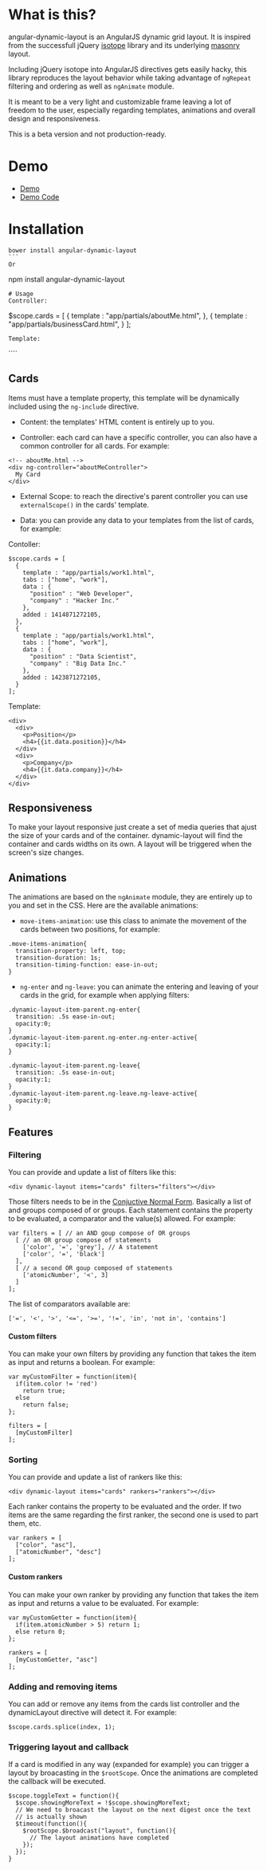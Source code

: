 # What is this?

angular-dynamic-layout is an AngularJS dynamic grid layout. It is inspired from the successfull jQuery [isotope](http://isotope.metafizzy.co/) library and its underlying [masonry](http://masonry.desandro.com/) layout.

Including jQuery isotope into AngularJS directives gets easily hacky, this library reproduces the layout behavior while taking advantage of `ngRepeat` filtering and ordering as well as `ngAnimate` module.

It is meant to be a very light and customizable frame leaving a lot of freedom to the user, especially regarding templates, animations and overall design and responsiveness.

This is a beta version and not production-ready.

# Demo
- [Demo](http://tristanguigue.github.io/angular-dynamic-layout)
- [Demo Code](https://github.com/tristanguigue/angular-dynamic-layout/tree/gh-pages)

# Installation

````
bower install angular-dynamic-layout
```
Or
````
npm install angular-dynamic-layout
```
# Usage
Controller:
````
$scope.cards = [
  {
    template : "app/partials/aboutMe.html",
  },
  {
    template : "app/partials/businessCard.html",
  }
];
````
Template:
````  
<div dynamic-layout items="cards"></div>
````

## Cards

Items must have a template property, this template will be dynamically included using the `ng-include` directive.

- Content: the templates' HTML content is entirely up to you. 

- Controller: each card can have a specific controller, you can also have a common controller for all cards. For example: 
````
<!-- aboutMe.html -->
<div ng-controller="aboutMeController">
  My Card
</div>
````

- External Scope: to reach the directive's parent controller you can use `externalScope()` in the cards' template.

- Data: you can provide any data to your templates from the list of cards, for example:

Contoller:
````
$scope.cards = [
  {
    template : "app/partials/work1.html",
    tabs : ["home", "work"],
    data : {
      "position" : "Web Developer",
      "company" : "Hacker Inc."
    },
    added : 1414871272105,
  },
  {
    template : "app/partials/work1.html",
    tabs : ["home", "work"],
    data : {
      "position" : "Data Scientist",
      "company" : "Big Data Inc."
    },
    added : 1423871272105,
  }
];
````
Template:
````
<div>
  <div>
    <p>Position</p>
    <h4>{{it.data.position}}</h4>
  </div>
  <div>
    <p>Company</p>
    <h4>{{it.data.company}}</h4>
  </div>
</div>
````

## Responsiveness
To make your layout responsive just create a set of media queries that ajust the size of your cards and of the container. dynamic-layout will find the container and cards widths on its own. A layout will be triggered when the screen's size changes.

## Animations
The animations are based on the `ngAnimate` module, they are entirely up to you and set in the CSS.
Here are the available animations:

- `move-items-animation`: use this class to animate the movement of the cards between two positions, for example:
````
.move-items-animation{
  transition-property: left, top;
  transition-duration: 1s;
  transition-timing-function: ease-in-out;
}
````
- `ng-enter` and `ng-leave`: you can animate the entering and leaving of your cards in the grid, for example when applying filters: 

````
.dynamic-layout-item-parent.ng-enter{
  transition: .5s ease-in-out;
  opacity:0;
}
.dynamic-layout-item-parent.ng-enter.ng-enter-active{
  opacity:1;
}

.dynamic-layout-item-parent.ng-leave{
  transition: .5s ease-in-out;
  opacity:1;
}
.dynamic-layout-item-parent.ng-leave.ng-leave-active{
  opacity:0;
}
````

## Features

### Filtering
You can provide and update a list of filters like this: 
````
<div dynamic-layout items="cards" filters="filters"></div>
````
Those filters needs to be in the [Conjuctive Normal Form](http://en.wikipedia.org/wiki/Conjunctive_normal_form). Basically a list of and groups composed of or groups. Each statement contains the property to be evaluated, a comparator and the value(s) allowed. For example:
````
var filters = [ // an AND goup compose of OR groups
  [ // an OR group compose of statements
    ['color', '=', 'grey'], // A statement
    ['color', '=', 'black']
  ],
  [ // a second OR goup composed of statements
    ['atomicNumber', '<', 3]
  ]
];
````
The list of comparators available are: 
````
['=', '<', '>', '<=', '>=', '!=', 'in', 'not in', 'contains']
````
#### Custom filters

You can make your own filters by providing any function that takes the item as input and returns a boolean. For example:
````
var myCustomFilter = function(item){
  if(item.color != 'red')
    return true;
  else
    return false;
};

filters = [
  [myCustomFilter]
];
````

### Sorting
You can provide and update a list of rankers like this: 
````
<div dynamic-layout items="cards" rankers="rankers"></div>
````
Each ranker contains the property to be evaluated and the order. If two items are the same regarding the first ranker, the second one is used to part them, etc. 
````
var rankers = [ 
  ["color", "asc"], 
  ["atomicNumber", "desc"]
];
````
#### Custom rankers

You can make your own ranker by providing any function that takes the item as input and returns a value to be evaluated. For example:

````
var myCustomGetter = function(item){
  if(item.atomicNumber > 5) return 1;
  else return 0;
};

rankers = [
  [myCustomGetter, "asc"]
];
````

### Adding and removing items

You can add or remove any items from the cards list controller and the dynamicLayout directive will detect it. For example:
````
$scope.cards.splice(index, 1);
````

### Triggering layout and callback
If a card is modified in any way (expanded for example) you can trigger a layout by broacasting in the `$rootScope`. Once the animations are completed the callback will be executed.

````
$scope.toggleText = function(){
  $scope.showingMoreText = !$scope.showingMoreText;
  // We need to broacast the layout on the next digest once the text
  // is actually shown
  $timeout(function(){
    $rootScope.$broadcast("layout", function(){
      // The layout animations have completed
    });
  });
}
````




